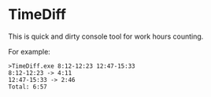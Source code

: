 TimeDiff
========

This is quick and dirty console tool for work hours counting.

For example:
```
>TimeDiff.exe 8:12-12:23 12:47-15:33
8:12-12:23 -> 4:11
12:47-15:33 -> 2:46
Total: 6:57
```


